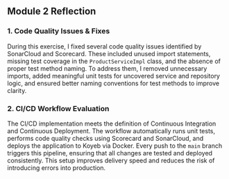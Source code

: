 <h2>Module 2 Reflection</h2>

<h3>1. Code Quality Issues & Fixes</h3>
<p>
  During this exercise, I fixed several code quality issues identified by SonarCloud and Scorecard. These included unused import statements, missing test coverage in the <code>ProductServiceImpl</code> class, and the absence of proper test method naming. 
  To address them, I removed unnecessary imports, added meaningful unit tests for uncovered service and repository logic, and ensured better naming conventions for test methods to improve clarity.
</p>

<h3>2. CI/CD Workflow Evaluation</h3>
<p>
  The CI/CD implementation meets the definition of Continuous Integration and Continuous Deployment. The workflow automatically runs unit tests, performs code quality checks using Scorecard and SonarCloud, and deploys the application to Koyeb via Docker. 
  Every push to the <code>main</code> branch triggers this pipeline, ensuring that all changes are tested and deployed consistently. 
  This setup improves delivery speed and reduces the risk of introducing errors into production.
</p>
